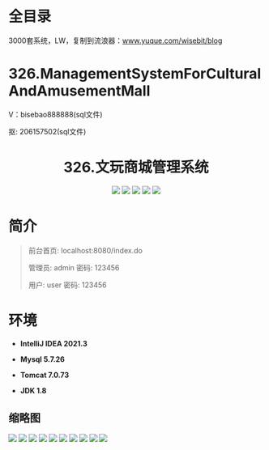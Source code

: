 # 全目录

3000套系统，LW，复制到流浪器：www.yuque.com/wisebit/blog

# 326.ManagementSystemForCulturalAndAmusementMall

<p>V：bisebao888888(sql文件)</p>
<p>抠: 206157502(sql文件)</p>

<p><h1 align="center">326.文玩商城管理系统</h1></p>


<p align="center">
	<img src="https://img.shields.io/badge/jdk-1.8-orange.svg"/>
    <img src="https://img.shields.io/badge/spring-5.x-lightgrey.svg"/>
    <img src="https://img.shields.io/badge/springmvc-3.x-blue.svg"/>
    <img src="https://img.shields.io/badge/mybatis-5.x-yellow.svg"/>
    <img src="https://img.shields.io/badge/jsp-3.x-blue.svg"/>
</p>

# 简介
>
> 
>
> 前台首页: localhost:8080/index.do
>
> 管理员: admin   密码: 123456
>
> 用户: user   密码: 123456
>

# 环境

- <b>IntelliJ IDEA 2021.3</b>

- <b>Mysql 5.7.26</b>

- <b>Tomcat 7.0.73</b>

- <b>JDK 1.8</b>




## 缩略图

![](https://bitwise.oss-cn-heyuan.aliyuncs.com/2024/9/10/cc5fdfda-d1a4-40f7-b629-8750b4184673.png)
![](https://bitwise.oss-cn-heyuan.aliyuncs.com/2024/9/10/9a8d5663-0a63-4576-8219-9d84464f77cb.png)
![](https://bitwise.oss-cn-heyuan.aliyuncs.com/2024/9/10/73e47cbb-c4cf-4461-97e4-2a28672fba7d.png)
![](https://bitwise.oss-cn-heyuan.aliyuncs.com/2024/9/10/aadb42b1-792e-4275-aaf9-a3f8b1fafd27.png)
![](https://bitwise.oss-cn-heyuan.aliyuncs.com/2024/9/10/3dec13ca-7836-41c4-9d79-9b6334970604.png)
![](https://bitwise.oss-cn-heyuan.aliyuncs.com/2024/9/10/9759da92-f9d3-450c-a429-9ea26182e8ca.png)
![](https://bitwise.oss-cn-heyuan.aliyuncs.com/2024/9/10/7b7f20be-2df2-4952-984f-8a01a42f3236.png)
![](https://bitwise.oss-cn-heyuan.aliyuncs.com/2024/9/10/fab38b76-012c-4197-afa4-196d3dece2b2.png)
![](https://bitwise.oss-cn-heyuan.aliyuncs.com/2024/9/10/b1f640ff-c2d6-4e39-b497-942c3520876d.png)
![](https://bitwise.oss-cn-heyuan.aliyuncs.com/2024/9/10/3a332ad3-e50d-419f-8ae8-485eaf655290.png)




